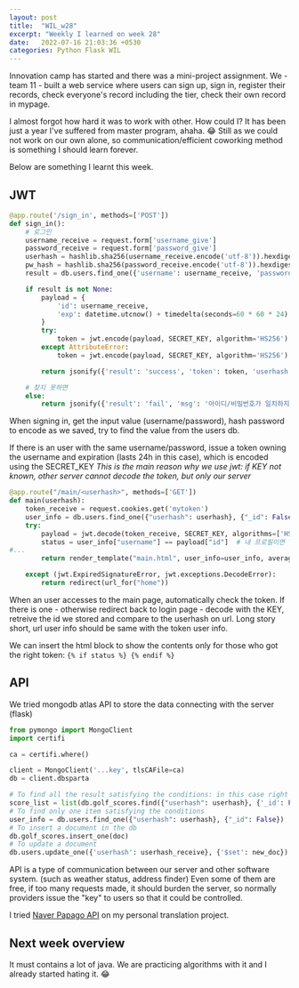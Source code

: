 ```yaml
---
layout: post
title:  "WIL_w28"
excerpt: "Weekly I learned on week 28"
date:   2022-07-16 21:03:36 +0530
categories: Python Flask WIL
---
```

Innovation camp has started and there was a mini-project assignment. We - team 11 - built a web service where users can sign up, sign in, register their records, check everyone's record including the tier, check their own record in mypage.

I almost forgot how hard it was to work with other. How could I? It has been just a year I've suffered from master program, ahaha. 😂 Still as we could not work on our own alone, so communication/efficient coworking method is something I should learn forever.

Below are something I learnt this week.

## JWT

```python
@app.route('/sign_in', methods=['POST'])
def sign_in():
    # 로그인
    username_receive = request.form['username_give']
    password_receive = request.form['password_give']
    userhash = hashlib.sha256(username_receive.encode('utf-8')).hexdigest()
    pw_hash = hashlib.sha256(password_receive.encode('utf-8')).hexdigest()
    result = db.users.find_one({'username': username_receive, 'password': pw_hash})

    if result is not None:
        payload = {
            'id': username_receive,
            'exp': datetime.utcnow() + timedelta(seconds=60 * 60 * 24)  # 로그인 24시간 유지
        }
        try:
            token = jwt.encode(payload, SECRET_KEY, algorithm='HS256').decode('utf-8')
        except AttributeError:
            token = jwt.encode(payload, SECRET_KEY, algorithm='HS256')

        return jsonify({'result': 'success', 'token': token, 'userhash': userhash})

    # 찾지 못하면
    else:
        return jsonify({'result': 'fail', 'msg': '아이디/비밀번호가 일치하지 않습니다.'})

```

When signing in, get the input value (username/password), hash password to encode as we saved, try to find the value from the users db.

If there is an user with the same username/password, issue a token owning the username and expiration (lasts 24h in this case), which is encoded using the SECRET_KEY 
*This is the main reason why we use jwt: if KEY not known, other server cannot decode the token, but only our server*

```python
@app.route("/main/<userhash>", methods=['GET'])
def main(userhash):
    token_receive = request.cookies.get('mytoken')
    user_info = db.users.find_one({"userhash": userhash}, {"_id": False})
    try:
        payload = jwt.decode(token_receive, SECRET_KEY, algorithms=['HS256'])
        status = user_info["username"] == payload["id"]  # 내 프로필이면 True, 다른 사람 프로필 페이지면 False
#...
        return render_template("main.html", user_info=user_info, average_score=int(average_score), status=status)

    except (jwt.ExpiredSignatureError, jwt.exceptions.DecodeError):
        return redirect(url_for("home"))

```
When an user accesses to the main page, automatically check the token. If there is one - otherwise redirect back to login page - decode with the KEY, retreive the id we stored and compare to the userhash on url. Long story short, url user info should be same with the token user info.

We can insert the html block to show the contents only for those who got the right token: `{% if status %} {% endif %}`


## API

We tried mongodb atlas API to store the data connecting with the server (flask)

```python
from pymongo import MongoClient
import certifi

ca = certifi.where()

client = MongoClient('...key', tlsCAFile=ca)
db = client.dbsparta
```
```python
# To find all the result satisfying the conditions: in this case right userhash
score_list = list(db.golf_scores.find({"userhash": userhash}, {'_id': False}))
# To find only one item satisfying the conditions
user_info = db.users.find_one({"userhash": userhash}, {"_id": False})
# To insert a document in the db
db.golf_scores.insert_one(doc)
# To update a document
db.users.update_one({'userhash': userhash_receive}, {'$set': new_doc})
```

API is a type of communication between our server and other software system. (such as weather status, address finder)
Even some of them are free, if too many requests made, it should burden the server, so normally providers issue the "key" to users so that it could be controlled.

I tried 
[Naver Papago API](https://developers.naver.com/docs/papago/README.md) on my personal translation project. 

## Next week overview

It must contains a lot of java. We are practicing algorithms with it and I already started hating it. 😂
